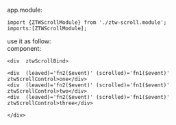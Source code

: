 

app.module:

	import {ZTWScrollModule} from './ztw-scroll.module';
	imports:[ZTWScrollModule];

use it as follow:	
component:

`<div  ztwScrollBind>`

	<div  (leaved)='fn2($event)' (scrolled)='fn1($event)' ztwScrollControl>one</div>
	<div  (leaved)='fn2($event)' (scrolled)='fn1($event)' ztwScrollControl>two</div>	
	<div  (leaved)='fn2($event)' (scrolled)='fn1($event)' ztwScrollControl>three</div>
	
`</div>`

